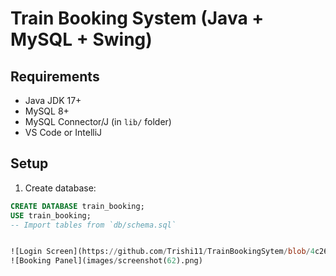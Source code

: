 # Train Booking System (Java + MySQL + Swing)

## Requirements
- Java JDK 17+
- MySQL 8+
- MySQL Connector/J (in `lib/` folder)
- VS Code or IntelliJ

## Setup
1. Create database:
```sql
CREATE DATABASE train_booking;
USE train_booking;
-- Import tables from `db/schema.sql`


![Login Screen](https://github.com/Trishi11/TrainBookingSytem/blob/4c26f14413511b8c6503299463101119aa36575e/images/Screenshot%20(61).png)
![Booking Panel](images/screenshot(62).png)
